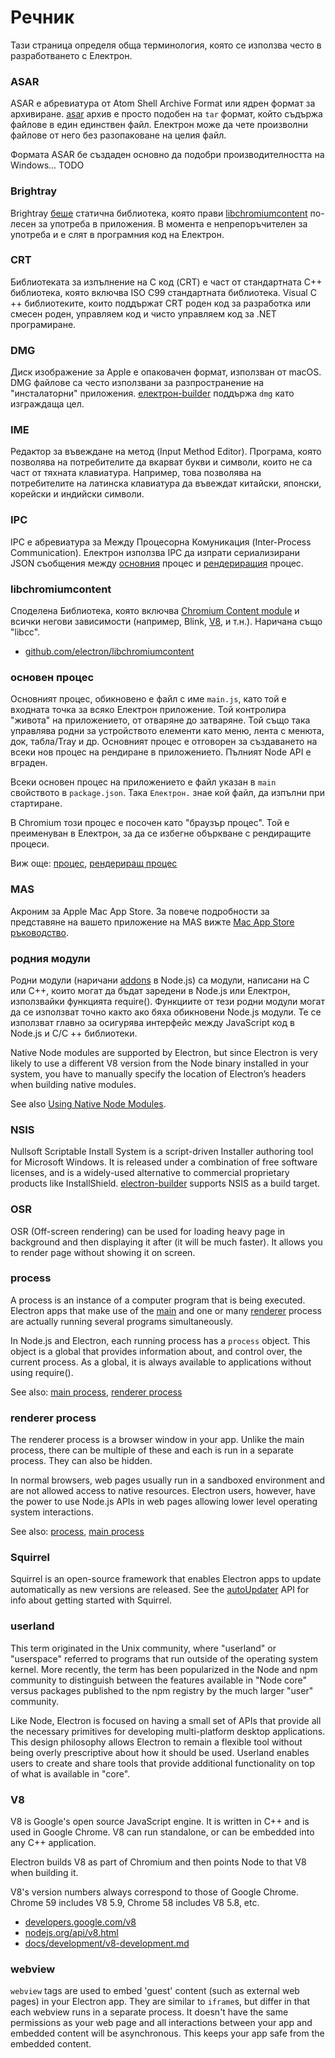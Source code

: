# Речник

Тази страница определя обща терминология, която се използва често в разработването с Електрон.

### ASAR

ASAR е абревиатура от Atom Shell Archive Format или ядрен формат за архивиране. [asar](https://github.com/electron/asar) архив е просто подобен на `tar` формат, който съдържа файлове в един единствен файл. Електрон може да чете произволни файлове от него без разопаковане на целия файл.

Формата ASAR бе създаден основно да подобри производителността на Windows... TODO

### Brightray

Brightray [беше](https://github.com/electron-archive/brightray) статична библиотека, която прави [libchromiumcontent](#libchromiumcontent) по-лесен за употреба в приложения. В момента е непрепоръчителен за употреба и е слят в програмния код на Електрон.

### CRT

Библиотеката за изпълнение на C код (CRT) е част от стандартната C++ библиотека, която включва ISO C99 стандартната библиотека. Visual C ++ библиотеките, които поддържат CRT роден код за разработка или смесен роден, управляем код и чисто управляем код за .NET програмиране.

### DMG

Диск изображение за Apple е опаковачен формат, използван от macOS. DMG файлове са често използвани за разпространение на "инсталаторни" приложения. [електрон-builder](https://github.com/electron-userland/electron-builder) поддържа `dmg` като изграждаща цел.

### IME

Редактор за въвеждане на метод (Input Method Editor). Програма, която позволява на потребителите да вкарват букви и символи, които не са част от тяхната клавиатура. Например, това позволява на потребителите на латинска клавиатура да въвеждат китайски, японски, корейски и индийски символи.

### IPC

IPC е абревиатура за Между Процесорна Комуникация (Inter-Process Communication). Електрон използва IPC да изпрати сериализирани JSON съобщения между [основния](#main-process) процес и [рендериращия](#renderer-process) процес.

### libchromiumcontent

Споделена Библиотека, която включва [Chromium Content module](https://www.chromium.org/developers/content-module) и всички негови зависимости (например, Blink, [V8](#v8), и т.н.). Наричана също "libcc".

- [github.com/electron/libchromiumcontent](https://github.com/electron/libchromiumcontent)

### основен процес

Основният процес, обикновено е файл с име `main.js`, като той е входната точка за всяко Електрон приложение. Той контролира "живота" на приложението, от отваряне до затваряне. Той също така управлява родни за устройството елементи като меню, лента с менюта, док, табла/Tray и др. Основният процес е отговорен за създаването на всеки нов процес на рендиране в приложението. Пълният Node API е вграден.

Всеки основен процес на приложението е файл указан в `main` свойството в `package.json`. Така `Електрон.` знае кой файл, да изпълни при стартиране.

В Chromium този процес е посочен като "браузър процес". Той е преименуван в Електрон, за да се избегне объркване с рендиращите процеси.

Виж още: [процес](#process), [рендериращ процес](#renderer-process)

### MAS

Акроним за Apple Mac App Store. За повече подробности за представяне на вашето приложение на MAS вижте [Mac App Store ръководство](tutorial/mac-app-store-submission-guide.md).

### родния модули

Родни модули (наричани [addons](https://nodejs.org/api/addons.html) в Node.js) са модули, написани на C или C++, които могат да бъдат заредени в Node.js или Електрон, използвайки функцията require(). Функциите от тези родни модули могат да се използват точно както ако бяха обикновени Node.js модули. Те се използват главно за осигурява интерфейс между JavaScript код в Node.js и C/C ++ библиотеки.

Native Node modules are supported by Electron, but since Electron is very likely to use a different V8 version from the Node binary installed in your system, you have to manually specify the location of Electron’s headers when building native modules.

See also [Using Native Node Modules](tutorial/using-native-node-modules.md).

### NSIS

Nullsoft Scriptable Install System is a script-driven Installer authoring tool for Microsoft Windows. It is released under a combination of free software licenses, and is a widely-used alternative to commercial proprietary products like InstallShield. [electron-builder](https://github.com/electron-userland/electron-builder) supports NSIS as a build target.

### OSR

OSR (Off-screen rendering) can be used for loading heavy page in background and then displaying it after (it will be much faster). It allows you to render page without showing it on screen.

### process

A process is an instance of a computer program that is being executed. Electron apps that make use of the [main](#main-process) and one or many [renderer](#renderer-process) process are actually running several programs simultaneously.

In Node.js and Electron, each running process has a `process` object. This object is a global that provides information about, and control over, the current process. As a global, it is always available to applications without using require().

See also: [main process](#main-process), [renderer process](#renderer-process)

### renderer process

The renderer process is a browser window in your app. Unlike the main process, there can be multiple of these and each is run in a separate process. They can also be hidden.

In normal browsers, web pages usually run in a sandboxed environment and are not allowed access to native resources. Electron users, however, have the power to use Node.js APIs in web pages allowing lower level operating system interactions.

See also: [process](#process), [main process](#main-process)

### Squirrel

Squirrel is an open-source framework that enables Electron apps to update automatically as new versions are released. See the [autoUpdater](api/auto-updater.md) API for info about getting started with Squirrel.

### userland

This term originated in the Unix community, where "userland" or "userspace" referred to programs that run outside of the operating system kernel. More recently, the term has been popularized in the Node and npm community to distinguish between the features available in "Node core" versus packages published to the npm registry by the much larger "user" community.

Like Node, Electron is focused on having a small set of APIs that provide all the necessary primitives for developing multi-platform desktop applications. This design philosophy allows Electron to remain a flexible tool without being overly prescriptive about how it should be used. Userland enables users to create and share tools that provide additional functionality on top of what is available in "core".

### V8

V8 is Google's open source JavaScript engine. It is written in C++ and is used in Google Chrome. V8 can run standalone, or can be embedded into any C++ application.

Electron builds V8 as part of Chromium and then points Node to that V8 when building it.

V8's version numbers always correspond to those of Google Chrome. Chrome 59 includes V8 5.9, Chrome 58 includes V8 5.8, etc.

- [developers.google.com/v8](https://developers.google.com/v8)
- [nodejs.org/api/v8.html](https://nodejs.org/api/v8.html)
- [docs/development/v8-development.md](development/v8-development.md)

### webview

`webview` tags are used to embed 'guest' content (such as external web pages) in your Electron app. They are similar to `iframe`s, but differ in that each webview runs in a separate process. It doesn't have the same permissions as your web page and all interactions between your app and embedded content will be asynchronous. This keeps your app safe from the embedded content.